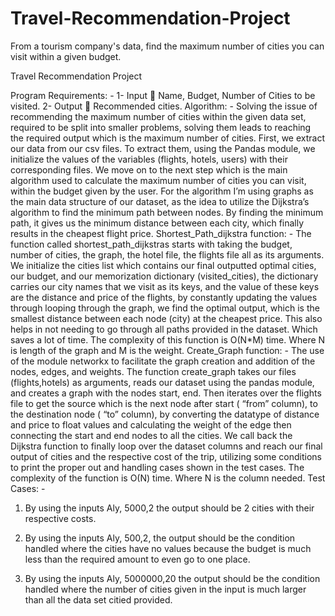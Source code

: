 # Travel-Recommendation-Project
From a tourism company's data, find the maximum number of cities you can visit within a given budget.

Travel Recommendation Project

Program Requirements: -
1-	Input  Name, Budget, Number of Cities to be visited.
2-	Output  Recommended cities.
Algorithm: -
Solving the issue of recommending the maximum number of cities within the given data set, required to be split into smaller problems, solving them leads to reaching the required output which is the maximum number of cities.
First, we extract our data from our csv files. To extract them, using the Pandas module, we initialize the values of the variables (flights, hotels, users) with their corresponding files.
We move on to the next step which is the main algorithm used to calculate the maximum number of cities you can visit, within the budget given by the user.
For the algorithm I’m using graphs as the main data structure of our dataset, as the idea to utilize the Dijkstra’s algorithm to find the minimum path between nodes. By finding the minimum path, it gives us the minimum distance between each city, which finally results in the cheapest flight price.
Shortest_Path_dijkstra function: -
The function called shortest_path_dijkstras starts with taking the budget, number of cities, the graph, the hotel file, the flights file all as its arguments.
We initialize the cities list which contains our final outputted optimal cities, our budget, and our memorization dictionary (visited_cities), the dictionary carries our city names that we visit as its keys, and the value of these keys are the distance and price of the flights, by constantly updating the values through looping through the graph, we find the optimal output, which is the smallest distance between each node (city) at the cheapest price. This also helps in not needing to go through all paths provided in the dataset. Which saves a lot of time. The complexity of this function is O(N*M) time. Where N is length of the graph and M is the weight.
Create_Graph function: -
The use of the module networkx to facilitate the graph creation and addition of the nodes, edges, and weights.
The function create_graph takes our files (flights,hotels) as arguments, reads our dataset using the pandas module, and creates a graph with the nodes start, end. Then iterates over the flights file to get the source which is the next node after start ( “from” column), to the destination node ( “to” column),  by converting the datatype of distance and price to float values and calculating the weight of the edge then connecting the start and end nodes to all the cities. We call back the Dijkstra function to finally loop over the dataset columns and reach our final output of cities and the respective cost of the trip, utilizing some conditions to print the proper out and handling cases shown in the test cases.
The complexity of the function is O(N) time. Where N is the column needed.
Test Cases: -
1)	By using the inputs Aly, 5000,2 the output should be 2 cities with their respective costs.
 
2)	By using the inputs Aly, 500,2, the output should be the condition handled where the cities have no values because the budget is much less than the required amount to even go to one place.
 
3)	By using the inputs Aly, 5000000,20 the output should be the condition handled where the number of cities given in the input is much larger than all the data set citied provided.


